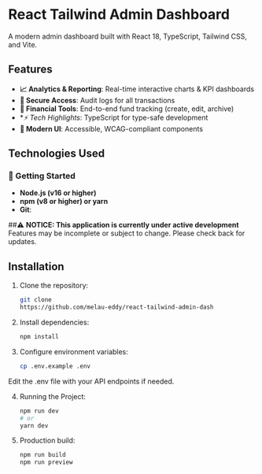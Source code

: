 # React Tailwind Admin Dashboard



A modern admin dashboard built with React 18, TypeScript, Tailwind CSS, and Vite.

## Features

- **📈 Analytics & Reporting**: Real-time interactive charts & KPI dashboards
- **🔐 Secure Access**: Audit logs for all transactions
- **💸 Financial Tools**: End-to-end fund tracking (create, edit, archive)
- **⚡ Tech Highlights*: TypeScript for type-safe development
- **🎨 Modern UI**: Accessible, WCAG-compliant components

## Technologies Used

### 🚀 Getting Started
- **Node.js (v16 or higher)**
- **npm (v8 or higher) or yarn**
- **Git**: 

 ##⚠️ **NOTICE: This application is currently under active development**  
Features may be incomplete or subject to change. Please check back for updates.

## Installation

1. Clone the repository:
   ```bash
   git clone
   https://github.com/melau-eddy/react-tailwind-admin-dash
2. Install dependencies:
   ```bash
   npm install
3. Configure environment variables:
   ```bash
   cp .env.example .env
  Edit the .env file with your API endpoints if needed.
  
4. Running the Project:
   ```bash
   npm run dev
   # or
   yarn dev
5. Production build:
   ```bash
   npm run build
   npm run preview
   

